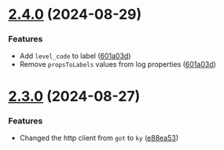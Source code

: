 # [2.4.0](https://github.com/nxht/pino-loki-ky/compare/pino-loki-ky@v2.3.0...pino-loki-ky@v2.4.0) (2024-08-29)


### Features

* Add `level_code` to label ([601a03d](https://github.com/nxht/pino-loki-ky/commit/601a03d51d8e63b1bf522d00e8e227d480b52edc))
* Remove `propsToLabels` values from log properties ([601a03d](https://github.com/nxht/pino-loki-ky/commit/601a03d51d8e63b1bf522d00e8e227d480b52edc))



# [2.3.0](https://github.com/nxht/pino-loki-ky/compare/19814f61c0c04140908be60a849a48ad2185bc32...pino-loki-ky@v2.3.0) (2024-08-27)



### Features
* Changed the http client from `got` to `ky` ([e88ea53](https://github.com/nxht/pino-loki-ky/commit/e88ea53e8c79421f0ca8c44222484cf1af52d94e))



